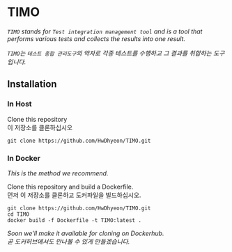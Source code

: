 # TIMO

_`TIMO` stands for `Test integration management tool` and is a tool that performs various tests and collects the results into one result._

_`TIMO`는 `테스트 종합 관리도구`의 약자로 각종 테스트를 수행하고 그 결과를 취합하는 도구입니다._

## Installation

### In Host

Clone this repository  
이 저장소를 클론하십시오

```shell
git clone https://github.com/HwDhyeon/TIMO.git
```

### In Docker

_This is the method we recommend._

Clone this repository and build a Dockerfile.  
먼저 이 저장소를 클론하고 도커파일을 빌드하십시오.

```shell
git clone https://github.com/HwDhyeon/TIMO.git
cd TIMO
docker build -f Dockerfile -t TIMO:latest .
```

_Soon we'll make it available for cloning on Dockerhub._  
_곧 도커허브에서도 만나볼 수 있게 만들겠습니다._
